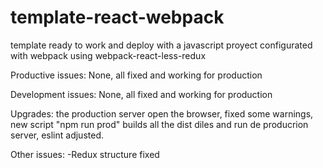 # template-react-webpack
template ready to work and deploy with a javascript proyect configurated with webpack using webpack-react-less-redux

Productive issues: None, all fixed and working for production

Development issues: None, all fixed and working for production

Upgrades: the production server open the browser, fixed some warnings, new script "npm run prod" builds all the dist diles and run de producrion server, eslint adjusted.

Other issues:
-Redux structure fixed
